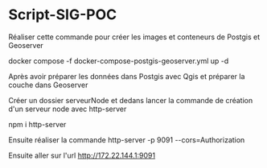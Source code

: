 # Script-SIG-POC

Réaliser cette commande pour créer les images et conteneurs de Postgis et Geoserver

docker compose -f docker-compose-postgis-geoserver.yml up -d

Après avoir préparer les données dans Postgis avec Qgis et préparer la couche dans Geoserver 

Créer un dossier serveurNode et dedans lancer la commande de création d'un serveur node avec http-server

npm i http-server

Ensuite réaliser la commande http-server -p 9091 --cors=Authorization

Ensuite aller sur l'url http://172.22.144.1:9091
